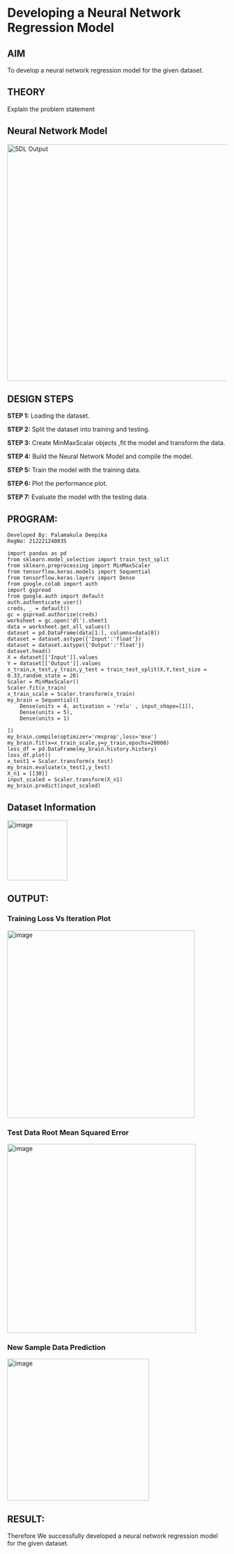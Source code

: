 # Developing a Neural Network Regression Model

## AIM

To develop a neural network regression model for the given dataset.

## THEORY

Explain the problem statement

## Neural Network Model

<img width="542" alt="5DL Output" src="https://github.com/palamakuladeepika/basic-nn-model/assets/94154679/805127af-a950-439d-a90a-874c100368b6">

## DESIGN STEPS

<b>STEP 1:</b> Loading the dataset.

<b>STEP 2:</b> Split the dataset into training and testing.

<b>STEP 3:</b> Create MinMaxScalar objects ,fit the model and transform the data.

<b>STEP 4:</b> Build the Neural Network Model and compile the model.

<b>STEP 5:</b> Train the model with the training data.

<b>STEP 6:</b> Plot the performance plot.

<b>STEP 7:</b> Evaluate the model with the testing data.

## PROGRAM:
```
Developed By: Palamakula Deepika
RegNo: 212221240035
```

```
import pandas as pd
from sklearn.model_selection import train_test_split
from sklearn.preprocessing import MinMaxScaler
from tensorflow.keras.models import Sequential
from tensorflow.keras.layers import Dense
from google.colab import auth
import gspread
from google.auth import default
auth.authenticate_user()
creds, _ = default()
gc = gspread.authorize(creds)
worksheet = gc.open('dl').sheet1
data = worksheet.get_all_values()
dataset = pd.DataFrame(data[1:], columns=data[0])
dataset = dataset.astype({'Input':'float'})
dataset = dataset.astype({'Output':'float'})
dataset.head()
X = dataset[['Input']].values
Y = dataset[['Output']].values
x_train,x_test,y_train,y_test = train_test_split(X,Y,test_size = 0.33,random_state = 20)
Scaler = MinMaxScaler()
Scaler.fit(x_train)
x_train_scale = Scaler.transform(x_train)
my_brain = Sequential([
    Dense(units = 4, activation = 'relu' , input_shape=[1]),
    Dense(units = 5),
    Dense(units = 1)

])
my_brain.compile(optimizer='rmsprop',loss='mse')
my_brain.fit(x=x_train_scale,y=y_train,epochs=20000)
loss_df = pd.DataFrame(my_brain.history.history)
loss_df.plot()
x_test1 = Scaler.transform(x_test)
my_brain.evaluate(x_test1,y_test)
X_n1 = [[30]]
input_scaled = Scaler.transform(X_n1)
my_brain.predict(input_scaled)
```
## Dataset Information

<img width="138" alt="image" src="https://github.com/palamakuladeepika/basic-nn-model/assets/94154679/26747e79-1a9a-4219-97ad-2fe6b79be2ee">


## OUTPUT:

### Training Loss Vs Iteration Plot

<img width="430" alt="image" src="https://github.com/palamakuladeepika/basic-nn-model/assets/94154679/75dc78b4-0531-45ff-8664-51517c472f03">


### Test Data Root Mean Squared Error

<img width="433" alt="image" src="https://github.com/palamakuladeepika/basic-nn-model/assets/94154679/d13bd1f7-a2d9-4e25-9638-0b782b1e43bf">



### New Sample Data Prediction

<img width="325" alt="image" src="https://github.com/palamakuladeepika/basic-nn-model/assets/94154679/44902350-db35-4f75-9fdc-20b2add571cc">


## RESULT:
Therefore We successfully developed a neural network regression model for the given dataset.
